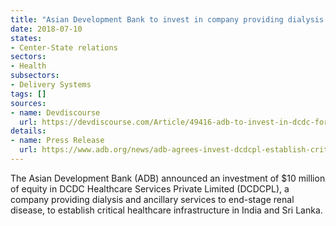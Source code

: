 ```yaml
---
title: "Asian Development Bank to invest in company providing dialysis services"
date: 2018-07-10
states:
- Center-State relations
sectors:
- Health
subsectors:
- Delivery Systems
tags: []
sources:
- name: Devdiscourse
  url: https://devdiscourse.com/Article/49416-adb-to-invest-in-dcdc-for-critical-healthcare-services-in-india-sri-lanka
details:
- name: Press Release
  url: https://www.adb.org/news/adb-agrees-invest-dcdcpl-establish-critical-healthcare-services-india-sri-lanka
---
```


The Asian Development Bank (ADB) announced an investment of $10 million of equity in DCDC Healthcare Services Private Limited (DCDCPL), a company providing dialysis and ancillary services to end-stage renal disease, to establish critical healthcare infrastructure in India and Sri Lanka.
